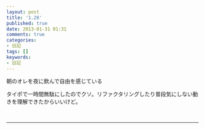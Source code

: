 ```yaml
---
layout: post
title: '1.28'
published: true
date: 2013-01-31 01:31
comments: true
categories:
- 日記
tags: []
keywords:
- 日記
---
```

朝のオレを夜に飲んで自由を感じている

タイポで一時間無駄にしたのでクソ。リファクタリングしたり普段気にしない動きを理解できたからいいけど。

&nbsp;

---

